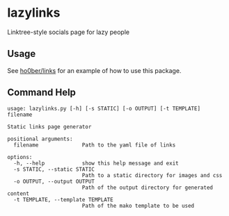 # lazylinks
Linktree-style socials page for lazy people

## Usage
See [ho0ber/links](https://github.com/ho0ber/links) for an example of how to use this package.

## Command Help
```
usage: lazylinks.py [-h] [-s STATIC] [-o OUTPUT] [-t TEMPLATE] filename

Static links page generator

positional arguments:
  filename              Path to the yaml file of links

options:
  -h, --help            show this help message and exit
  -s STATIC, --static STATIC
                        Path to a static directory for images and css
  -o OUTPUT, --output OUTPUT
                        Path of the output directory for generated content
  -t TEMPLATE, --template TEMPLATE
                        Path of the mako template to be used
```
